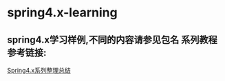 # spring4.x-learning
spring4.x学习样例,不同的内容请参见包名
系列教程参考链接:<br>
----
<a href="http://blog.longjiazuo.com/archives/category/code_language/spring4.x" target="_blank">Spring4.x系列整理总结</a><br>